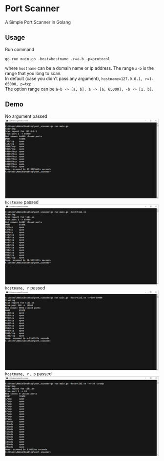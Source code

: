 # Port Scanner
A Simple Port Scanner in Golang
## Usage
Run command
```
go run main.go -host=hostname -r=a-b -p=protocol
```
where `hostname` can be a domain name or ip address. The range `a-b` is the range that you long to scan.  
In default (case you didn't pass any argument), `hostname=127.0.0.1, r=1-65000, p=tcp`.  
The option range can be `a-b -> [a, b], a -> [a, 65000], -b -> [1, b]`.
## Demo
No argument passed
![demo no argument passed](screenshots/demo_no_arg.png)
`hostname` passed
![demo hostname passed](screenshots/demo_with_host.png)
`hostname, r` passed
![demo hostname, r passed](screenshots/demo_with_host_r.png)
`hostname, r, p` passed
![demo hostname, r, p passed](screenshots/demo_with_host_r_p.png)
